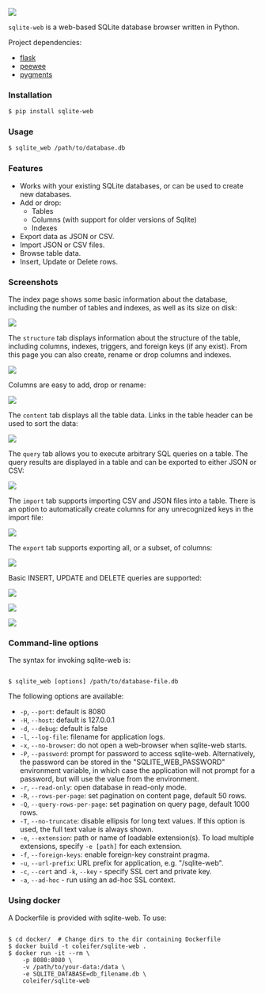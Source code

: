 ![](http://media.charlesleifer.com/blog/photos/sqlite-web.png)

`sqlite-web` is a web-based SQLite database browser written in Python.

Project dependencies:

* [flask](http://flask.pocoo.org)
* [peewee](http://docs.peewee-orm.com)
* [pygments](http://pygments.org)

### Installation

```sh
$ pip install sqlite-web
```

### Usage

```sh
$ sqlite_web /path/to/database.db
```

### Features

* Works with your existing SQLite databases, or can be used to create new databases.
* Add or drop:
  * Tables
  * Columns (with support for older versions of Sqlite)
  * Indexes
* Export data as JSON or CSV.
* Import JSON or CSV files.
* Browse table data.
* Insert, Update or Delete rows.

### Screenshots

The index page shows some basic information about the database, including the number of tables and indexes, as well as its size on disk:

![](https://media.charlesleifer.com/blog/photos/im-1694620302295.png)

The `structure` tab displays information about the structure of the table, including columns, indexes, triggers, and foreign keys (if any exist). From this page you can also create, rename or drop columns and indexes.

![](https://media.charlesleifer.com/blog/photos/im-1694620314144.png)

Columns are easy to add, drop or rename:

![](https://media.charlesleifer.com/blog/photos/im-1694620333535.png)

The `content` tab displays all the table data. Links in the table header can be used to sort the data:

![](https://media.charlesleifer.com/blog/photos/im-1707415896996.png)

The `query` tab allows you to execute arbitrary SQL queries on a table. The query results are displayed in a table and can be exported to either JSON or CSV:

![](https://media.charlesleifer.com/blog/photos/im-1707415396996.png)

The `import` tab supports importing CSV and JSON files into a table. There is an option to automatically create columns for any unrecognized keys in the import file:

![](https://media.charlesleifer.com/blog/photos/im-1694620413940.png)

The `export` tab supports exporting all, or a subset, of columns:

![](https://media.charlesleifer.com/blog/photos/im-1694620429054.png)

Basic INSERT, UPDATE and DELETE queries are supported:

![](https://media.charlesleifer.com/blog/photos/im-1694620441528.png)

![](https://media.charlesleifer.com/blog/photos/im-1694620459831.png)

![](https://media.charlesleifer.com/blog/photos/im-1694620475286.png)

### Command-line options

The syntax for invoking sqlite-web is:

```console

$ sqlite_web [options] /path/to/database-file.db
```

The following options are available:

* `-p`, `--port`: default is 8080
* `-H`, `--host`: default is 127.0.0.1
* `-d`, `--debug`: default is false
* `-l`, `--log-file`: filename for application logs.
* `-x`, `--no-browser`: do not open a web-browser when sqlite-web starts.
* `-P`, `--password`: prompt for password to access sqlite-web.
  Alternatively, the password can be stored in the "SQLITE_WEB_PASSWORD"
  environment variable, in which case the application will not prompt for a
  password, but will use the value from the environment.
* `-r`, `--read-only`: open database in read-only mode.
* `-R`, `--rows-per-page`: set pagination on content page, default 50 rows.
* `-Q`, `--query-rows-per-page`: set pagination on query page, default 1000 rows.
* `-T`, `--no-truncate`: disable ellipsis for long text values. If this option
  is used, the full text value is always shown.
* `-e`, `--extension`: path or name of loadable extension(s). To load
  multiple extensions, specify ``-e [path]`` for each extension.
* `-f`, `--foreign-keys`: enable foreign-key constraint pragma.
* `-u`, `--url-prefix`: URL prefix for application, e.g. "/sqlite-web".
* `-c`, `--cert` and ``-k``, ``--key`` - specify SSL cert and private key.
* `-a`, `--ad-hoc` - run using an ad-hoc SSL context.

### Using docker

A Dockerfile is provided with sqlite-web. To use:

```console

$ cd docker/  # Change dirs to the dir containing Dockerfile
$ docker build -t coleifer/sqlite-web .
$ docker run -it --rm \
    -p 8080:8080 \
    -v /path/to/your-data:/data \
    -e SQLITE_DATABASE=db_filename.db \
    coleifer/sqlite-web
```
